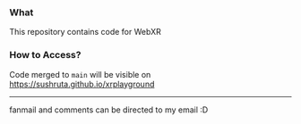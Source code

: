 ### What

This repository contains code for WebXR

### How to Access?

Code merged to `main` will be visible on
https://sushruta.github.io/xrplayground

---

fanmail and comments can be directed to my email :D
